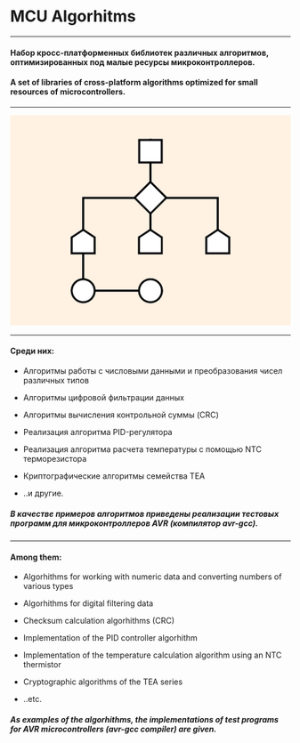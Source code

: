 


# MCU Algorhitms
___

#### Набор кросс-платформенных библиотек различных алгоритмов, оптимизированных под малые ресурсы микроконтроллеров.

#### A set of libraries of cross-platform algorithms optimized for small resources of microcontrollers.

___

<img src="/resources/logo.png" alt="Algorithm logo"/>

___

#### Среди них:

- Алгоритмы работы с числовыми данными и преобразования чисел различных типов

- Алгоритмы цифровой фильтрации данных

- Алгоритмы вычисления контрольной суммы (CRC)

- Реализация алгоритма PID-регулятора

- Реализация алгоритма расчета температуры с помощью NTC терморезистора

- Криптографические алгоритмы семейства TEA

- ..и другие.

##### В качестве примеров алгоритмов приведены реализации тестовых программ для микроконтроллеров AVR (компилятор avr-gcc).

___

#### Among them:

- Algorhithms for working with numeric data and converting numbers of various types

- Algorhithms for digital filtering data

- Checksum calculation algorhithms (CRC)

- Implementation of the PID controller algorhithm

- Implementation of the temperature calculation algorithm using an NTC thermistor

- Cryptographic algorithms of the TEA series

- ..etc.

##### As examples of the algorhithms, the implementations of test programs for AVR microcontrollers (avr-gcc compiler) are given.
